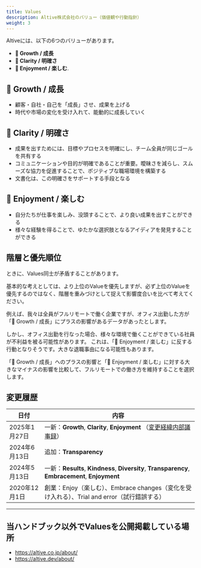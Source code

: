 ```yaml
---
title: Values
description: Altive株式会社のバリュー（価値観や行動指針）
weight: 3
---
```

Altiveには、以下の6つのバリューがあります。

- **🌱 Growth / 成長**
- **💎 Clarity / 明確さ**
- **🎉 Enjoyment / 楽しむ**.

## 🌱 Growth / 成長

- 顧客・自社・自己を「成長」させ、成果を上げる
- 時代や市場の変化を受け入れて、能動的に成長していく

## 💎 Clarity / 明確さ

- 成果を出すためには、目標やプロセスを明確にし、チーム全員が同じゴールを共有する
- コミュニケーションや目的が明確であることが重要。曖昧さを減らし、スムーズな協力を促進することで、ポジティブな職場環境を構築する
- 文書化は、この明確さをサポートする手段となる

## 🎉 Enjoyment / 楽しむ

* 自分たちが仕事を楽しみ、没頭することで、より良い成果を出すことができる
* 様々な経験を得ることで、ゆたかな選択肢となるアイディアを発見することができる

## 階層と優先順位

ときに、Values同士が矛盾することがあります。

基本的な考えとしては、より上位のValueを優先しますが、必ず上位のValueを優先するのではなく、階層を重みづけとして捉えて影響度合いを比べて考えてください。

例えば、我々は全員がフルリモートで働く企業ですが、オフィス出勤した方が「🌱 Growth / 成長」にプラスの影響があるデータがあったとします。

しかし、オフィス出勤を行なった場合、様々な環境で働くことができている社員が不利益を被る可能性があります。
これは、「🎉 Enjoyment / 楽しむ」に反する行動となりそうです。大きな退職事由になる可能性もあります。

「🌱 Growth / 成長」へのプラスの影響と「🎉 Enjoyment / 楽しむ」に対する大きなマイナスの影響を比較して、フルリモートでの働き方を維持することを選択します。

## 変更履歴

| 日付          | 内容                                                                                             |
| ------------- | ------------------------------------------------------------------------------------------------ |
| 2025年1月27日 | 一新：**Growth**, **Clarity**, **Enjoyment** （[変更経緯内部議事録](https://www.notion.so/altive/3-165b7f4492958062a3d2ee3e32e07d80?pvs=4)）     |
| 2024年6月13日 | 追加：**Transparency**                                                                 |
| 2024年5月13日 | 一新：**Results**, **Kindness**, **Diversity**, **Transparency**, **Embracement**, **Enjoyment** |
| 2020年12月1日 | 創業：Enjoy（楽しむ）、Embrace changes（変化を受け入れる）、Trial and error（試行錯誤する）      |

---

## 当ハンドブック以外でValuesを公開掲載している場所
* https://altive.co.jp/about/
* https://altive.dev/about/

